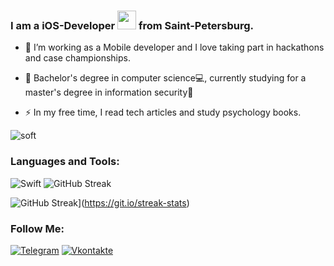 

### I am a iOS-Developer <img src="https://media.giphy.com/media/WUlplcMpOCEmTGBtBW/giphy.gif" width="30"> from Saint-Petersburg.

- :telescope: I’m working as a Mobile developer and I love taking part in hackathons and case championships.

- :seedling: Bachelor's degree in computer science💻, currently studying for a master's degree in information security🔐

- :zap: In my free time, I read tech articles and study psychology books.

<!--
<p align='center'>
  <img src='https://user-images.githubusercontent.com/5713670/87202985-820dcb80-c2b6-11ea-9f56-7ec461c497c3.gif' width='200'>
</p>
<p align="center"> 
  Visitor count<br>
  <img src="https://profile-counter.glitch.me/teuchezh/count.svg" />
</p>
<p align="center">
  <img src="https://github-readme-stats.vercel.app/api?username=efreet666&count_private=true&show_icons=true&theme=buefy" />
</p>

  <img src="https://github-readme-stats.vercel.app/api/top-langs/?username=efreet666&layout=compact&theme=buefy" />


![Top Langs](https://github-readme-stats.vercel.app/api/top-langs/?username=efreet666&layout=compact&theme=buefy)](https://github.com/teuchezh)
-->

![soft](https://capsule-render.vercel.app/api?type=soft&color=gradient&text=Come%20again!&fontSize=40&animation=twinkling)

### Languages and Tools:
![Swift](https://img.shields.io/badge/-Swift-090909?style=for-the-badge&logo=Swift&logoColor=#e9ab42)
![GitHub Streak](https://img.shields.io/badge/Xcode-007ACC?style=for-the-badge&logo=Xcode&logoColor=white)


![GitHub Streak](http://github-readme-streak-stats.herokuapp.com?user=efreet666&theme=dark&background=000000)](https://git.io/streak-stats)



### Follow Me:
[![Telegram](https://img.shields.io/badge/-Telegram-090909?style=for-the-badge&logo=telegram&logoColor=27A0D9)](https://t.me/efreet666)
[![Vkontakte](https://img.shields.io/badge/-Vkontakte-090909?style=for-the-badge&logo=Vk&logoColor=4F7DB3)](https://vk.com/vlad_bokin)

